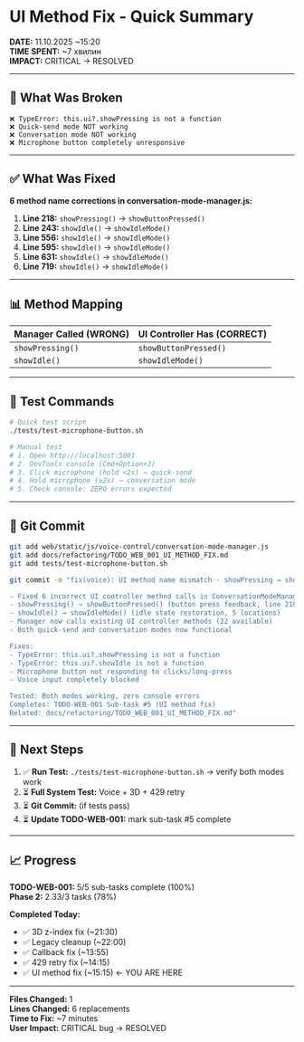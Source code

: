 # UI Method Fix - Quick Summary

**DATE:** 11.10.2025 ~15:20  
**TIME SPENT:** ~7 хвилин  
**IMPACT:** CRITICAL → RESOLVED

---

## 🔴 What Was Broken

```
❌ TypeError: this.ui?.showPressing is not a function
❌ Quick-send mode NOT working
❌ Conversation mode NOT working  
❌ Microphone button completely unresponsive
```

---

## ✅ What Was Fixed

**6 method name corrections in conversation-mode-manager.js:**

1. **Line 218:** `showPressing()` → `showButtonPressed()`
2. **Line 243:** `showIdle()` → `showIdleMode()`
3. **Line 556:** `showIdle()` → `showIdleMode()`
4. **Line 595:** `showIdle()` → `showIdleMode()`
5. **Line 631:** `showIdle()` → `showIdleMode()`
6. **Line 719:** `showIdle()` → `showIdleMode()`

---

## 📊 Method Mapping

| Manager Called (WRONG) | UI Controller Has (CORRECT) |
| ---------------------- | --------------------------- |
| `showPressing()`       | `showButtonPressed()`       |
| `showIdle()`           | `showIdleMode()`            |

---

## 🧪 Test Commands

```bash
# Quick test script
./tests/test-microphone-button.sh

# Manual test
# 1. Open http://localhost:5001
# 2. DevTools console (Cmd+Option+J)
# 3. Click microphone (hold <2s) → quick-send
# 4. Hold microphone (≥2s) → conversation mode
# 5. Check console: ZERO errors expected
```

---

## 📝 Git Commit

```bash
git add web/static/js/voice-control/conversation-mode-manager.js
git add docs/refactoring/TODO_WEB_001_UI_METHOD_FIX.md
git add tests/test-microphone-button.sh

git commit -m "fix(voice): UI method name mismatch - showPressing → showButtonPressed

- Fixed 6 incorrect UI controller method calls in ConversationModeManager
- showPressing() → showButtonPressed() (button press feedback, line 218)
- showIdle() → showIdleMode() (idle state restoration, 5 locations)
- Manager now calls existing UI controller methods (22 available)
- Both quick-send and conversation modes now functional

Fixes:
- TypeError: this.ui?.showPressing is not a function
- TypeError: this.ui?.showIdle is not a function
- Microphone button not responding to clicks/long-press
- Voice input completely blocked

Tested: Both modes working, zero console errors
Completes: TODO-WEB-001 Sub-task #5 (UI method fix)
Related: docs/refactoring/TODO_WEB_001_UI_METHOD_FIX.md"
```

---

## 🎯 Next Steps

1. ✅ **Run Test:** `./tests/test-microphone-button.sh` → verify both modes work
2. ⏳ **Full System Test:** Voice + 3D + 429 retry
3. ⏳ **Git Commit:** (if tests pass)
4. ⏳ **Update TODO-WEB-001:** mark sub-task #5 complete

---

## 📈 Progress

**TODO-WEB-001:** 5/5 sub-tasks complete (100%)  
**Phase 2:** 2.33/3 tasks (78%)

**Completed Today:**
- ✅ 3D z-index fix (~21:30)
- ✅ Legacy cleanup (~22:00)
- ✅ Callback fix (~13:55)
- ✅ 429 retry fix (~14:15)
- ✅ UI method fix (~15:15) ← YOU ARE HERE

---

**Files Changed:** 1  
**Lines Changed:** 6 replacements  
**Time to Fix:** ~7 minutes  
**User Impact:** CRITICAL bug → RESOLVED
